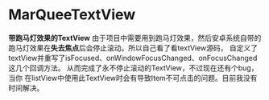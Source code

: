 # MarQueeTextView
 **带跑马灯效果的TextView** 由于项目中需要用到跑马灯效果，然后安卓系统自带的跑马灯效果在**失去焦点**后会停止滚动。所以自己看了看textView源码，
 自定义了textView并重写了isFocused、onWindowFocusChanged、onFocusChanged这几个回调方法。 从而完成了永不停止滚动的TextView，不过现在还有个bug，当你
 在listView中使用此TextView时会有导致Item不可点击的问题。目前我没有时间解决。
  